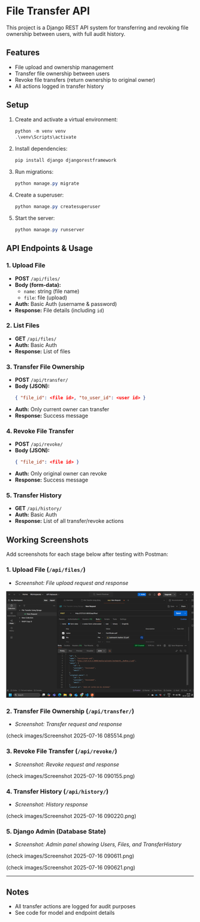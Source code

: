 # File Transfer API

This project is a Django REST API system for transferring and revoking file ownership between users, with full audit history.

## Features
- File upload and ownership management
- Transfer file ownership between users
- Revoke file transfers (return ownership to original owner)
- All actions logged in transfer history

## Setup
1. Create and activate a virtual environment:
   ```powershell
   python -m venv venv
   .\venv\Scripts\activate
   ```
2. Install dependencies:
   ```powershell
   pip install django djangorestframework
   ```
3. Run migrations:
   ```powershell
   python manage.py migrate
   ```
4. Create a superuser:
   ```powershell
   python manage.py createsuperuser
   ```
5. Start the server:
   ```powershell
   python manage.py runserver
   ```

## API Endpoints & Usage

### 1. Upload File
- **POST** `/api/files/`
- **Body (form-data):**
  - `name`: string (file name)
  - `file`: file (upload)
- **Auth:** Basic Auth (username & password)
- **Response:** File details (including `id`)

### 2. List Files
- **GET** `/api/files/`
- **Auth:** Basic Auth
- **Response:** List of files

### 3. Transfer File Ownership
- **POST** `/api/transfer/`
- **Body (JSON):**
  ```json
  { "file_id": <file id>, "to_user_id": <user id> }
  ```
- **Auth:** Only current owner can transfer
- **Response:** Success message

### 4. Revoke File Transfer
- **POST** `/api/revoke/`
- **Body (JSON):**
  ```json
  { "file_id": <file id> }
  ```
- **Auth:** Only original owner can revoke
- **Response:** Success message

### 5. Transfer History
- **GET** `/api/history/`
- **Auth:** Basic Auth
- **Response:** List of all transfer/revoke actions

## Working Screenshots

Add screenshots for each stage below after testing with Postman:

### 1. Upload File (`/api/files/`)
- _Screenshot: File upload request and response_ 

<img src="./images/Screenshot 2025-07-16 084910.png" />

### 2. Transfer File Ownership (`/api/transfer/`)
- _Screenshot: Transfer request and response_

(check images/Screenshot 2025-07-16 085514.png)

### 3. Revoke File Transfer (`/api/revoke/`)
- _Screenshot: Revoke request and response_

(check images/Screenshot 2025-07-16 090155.png)

### 4. Transfer History (`/api/history/`)
- _Screenshot: History response_

(check images/Screenshot 2025-07-16 090220.png)

### 5. Django Admin (Database State)
- _Screenshot: Admin panel showing Users, Files, and TransferHistory_

(check images/Screenshot 2025-07-16 090611.png)

(check images/Screenshot 2025-07-16 090621.png)

---

## Notes
- All transfer actions are logged for audit purposes
- See code for model and endpoint details
